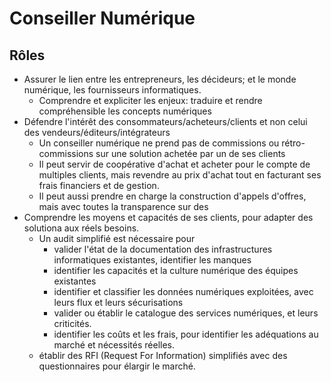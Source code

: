 # Conseiller Numérique

## Rôles ##
* Assurer le lien entre les entrepreneurs, les décideurs; et le monde numérique, les fournisseurs informatiques.
  * Comprendre et expliciter les enjeux: traduire et rendre compréhensible les concepts numériques
* Défendre l'intérêt des consommateurs/acheteurs/clients et non celui des vendeurs/éditeurs/intégrateurs
  * Un conseiller numérique ne prend pas de commissions ou rétro-commissions sur une solution achetée par un de ses clients
  * Il peut servir de coopérative d'achat et acheter pour le compte de multiples clients, mais revendre au prix d'achat tout en facturant ses frais financiers et de gestion.
  * Il peut aussi prendre en charge la construction d'appels d'offres, mais avec toutes la transparence sur des
* Comprendre les moyens et capacités de ses clients, pour adapter des solutiona aux réels besoins.
  * Un audit simplifié est nécessaire pour
    * valider l'état de la documentation des infrastructures informatiques existantes, identifier les manques
    * identifier les capacités et la culture numérique des équipes existantes
    * identifier et classifier les données numériques exploitées, avec leurs flux et leurs sécurisations
    * valider ou établir le catalogue des services numériques, et leurs criticités.
    * identifier les coûts et les frais, pour identifier les adéquations au marché et nécessités réelles.
  * établir des RFI (Request For Information) simplifiés avec des questionnaires pour élargir le marché.
  
